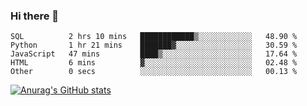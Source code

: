 ### Hi there 👋
<!--START_SECTION:waka-->

```text
SQL          2 hrs 10 mins   ████████████▒░░░░░░░░░░░░   48.90 %
Python       1 hr 21 mins    ███████▓░░░░░░░░░░░░░░░░░   30.59 %
JavaScript   47 mins         ████▒░░░░░░░░░░░░░░░░░░░░   17.64 %
HTML         6 mins          ▓░░░░░░░░░░░░░░░░░░░░░░░░   02.48 %
Other        0 secs          ░░░░░░░░░░░░░░░░░░░░░░░░░   00.13 %
```

<!--END_SECTION:waka-->
[![Anurag's GitHub stats](https://github-readme-stats.vercel.app/api?username=Kevinbarrero)](https://github.com/anuraghazra/github-readme-stats)
<!--
**Kevinbarrero/Kevinbarrero** is a ✨ _special_ ✨ repository because its `README.md` (this file) appears on your GitHub profile.

Here are some ideas to get you started:

- 🔭 I’m currently working on ...
- 🌱 I’m currently learning ...
- 👯 I’m looking to collaborate on ...
- 🤔 I’m looking for help with ...
- 💬 Ask me about ...
- 📫 How to reach me: ...
- 😄 Pronouns: ...
- ⚡ Fun fact: ...

-->


